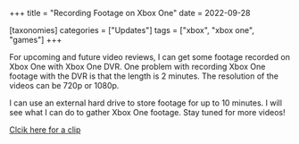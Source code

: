 +++
title = "Recording Footage on Xbox One"
date = 2022-09-28

[taxonomies]
categories = ["Updates"]
tags = ["xbox", "xbox one", "games"]
+++

For upcoming and future video reviews, I can get some footage recorded on Xbox One with Xbox One DVR. One problem with recording Xbox One footage with the DVR is that the length is 2 minutes. The resolution of the videos can be 720p or 1080p.

<!-- more -->

I can use an external hard drive to store footage for up to 10 minutes. I will see what I can do to gather Xbox One footage. Stay tuned for more videos!

[Clcik here for a clip](https://youtu.be/ORAkHCd84uY)